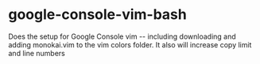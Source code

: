 # google-console-vim-bash
Does the setup for Google Console vim -- including downloading and adding monokai.vim to the vim colors folder. It also will increase copy limit and line numbers
